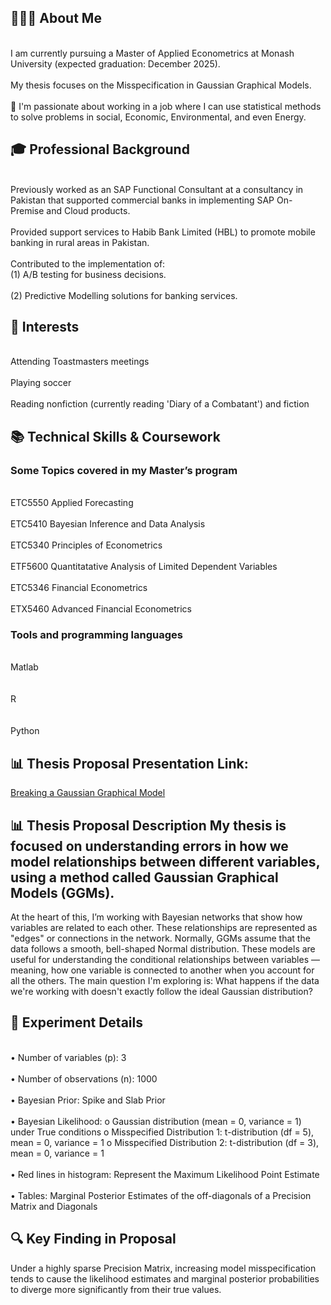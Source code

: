 ## 👨🏻‍💻 About Me
<br>I am currently pursuing a Master of Applied Econometrics at Monash University (expected graduation: December 2025).</br> 
<br>My thesis focuses on the Misspecification in Gaussian Graphical Models.</br>  <br>🎯 I'm passionate about working in a job where I can use statistical methods to solve problems in social, Economic, Environmental, and even Energy.</br>
## 🎓 Professional Background
<br>Previously worked as an SAP Functional Consultant at a consultancy in Pakistan that supported commercial banks in implementing SAP On-Premise and Cloud products.</br> 
<br>Provided support services to Habib Bank Limited (HBL) to promote mobile banking in rural areas in Pakistan.</br> 
<br>Contributed to the implementation of:
<br>(1) A/B testing for business decisions.</br> 
<br>(2) Predictive Modelling solutions for banking services.</br> 
## 📌 Interests
<br> Attending Toastmasters meetings</br> 
<br> Playing soccer</br> 
<br> Reading nonfiction (currently reading 'Diary of a Combatant') and fiction</br> 
## 📚 Technical Skills & Coursework
### Some Topics covered in my Master’s program
<br>ETC5550 Applied Forecasting</br>
<br>ETC5410 Bayesian Inference and Data Analysis</br>
<br>ETC5340 Principles of Econometrics</br>
<br>ETF5600 Quantitatative Analysis of Limited Dependent Variables</br>
<br>ETC5346 Financial Econometrics</br>
<br>ETX5460 Advanced Financial Econometrics</br>
### Tools and programming languages 
<br>Matlab</br>  
<br>R</br>  
<br>Python</br> 
## 📊 Thesis Proposal Presentation Link: 
[Breaking a Gaussian Graphical Model ](https://github.com/mashaalyusufi02/mashaalyusufi02/blob/main/Breaking%20a%20Gaussian%20Graphical%20Model.pdf)

## 📊 Thesis Proposal Description My thesis is focused on understanding errors in how we model relationships between different variables, using a method called Gaussian Graphical Models (GGMs).
At the heart of this, I’m working with Bayesian networks that show how variables are related to each other. These relationships are represented as "edges" or connections in the network. Normally, GGMs assume that the data follows a smooth, bell-shaped Normal distribution. These models are useful for understanding the conditional relationships between variables — meaning, how one variable is connected to another when you account for all the others.
The main question I'm exploring is: What happens if the data we're working with doesn't exactly follow the ideal Gaussian distribution?
## 🧪 Experiment Details
<br>•	Number of variables (p): 3</br> 
<br>•	Number of observations (n): 1000</br> 
<br>•	Bayesian Prior: Spike and Slab Prior</br> 
<br>•	Bayesian Likelihood:
  o	Gaussian distribution (mean = 0, variance = 1) under True conditions
  o	Misspecified Distribution 1: t-distribution (df = 5), mean = 0, variance = 1
  o	Misspecified Distribution 2: t-distribution (df = 3), mean = 0, variance = 1</br> 
<br>•	Red lines in histogram: Represent the Maximum Likelihood Point Estimate</br> 
<br>•	Tables: Marginal Posterior Estimates of the off-diagonals of a Precision Matrix and Diagonals</br> 
## 🔍 Key Finding in Proposal
Under a highly sparse Precision Matrix, increasing model misspecification tends to cause the likelihood estimates and marginal posterior probabilities to diverge more significantly from their true values.



